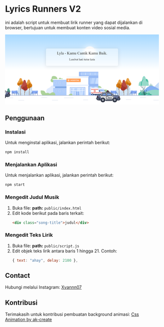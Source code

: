 # Lyrics Runners V2
ini adalah script untuk membuat lirik runner yang dapat dijalankan di browser, bertujuan untuk membuat konten video sosial media.

![](https://raw.githubusercontent.com/Xvannn07/Lyrics-Runners-V2/refs/heads/main/gambar/Screenshot%202025-03-16%20152247.png)

## Penggunaan

### Instalasi
Untuk menginstal aplikasi, jalankan perintah berikut:
```bash
npm install
```

### Menjalankan Aplikasi
Untuk menjalankan aplikasi, jalankan perintah berikut:
```bash
npm start
```

### Mengedit Judul Musik
1. Buka file:
   **path:** `public/index.html`
2. Edit kode berikut pada baris terkait:
   ```html
   <div class="song-title">judul</div>
   ```

### Mengedit Teks Lirik
1. Buka file:
   **path:** `public/script.js`
2. Edit objek teks lirik antara baris 1 hingga 21. Contoh:
   ```javascript
   { text: "ahay", delay: 2100 },
   ```

## Contact
Hubungi melalui Instagram: [Xvannn07](https://instagram.com/Xvannn07)

## Kontribusi
Terimakasih untuk kontribusi pembuatan background animasi: [Css Animation by ak-create](https://github.com/ak-create/CSS-Animation-Background)
